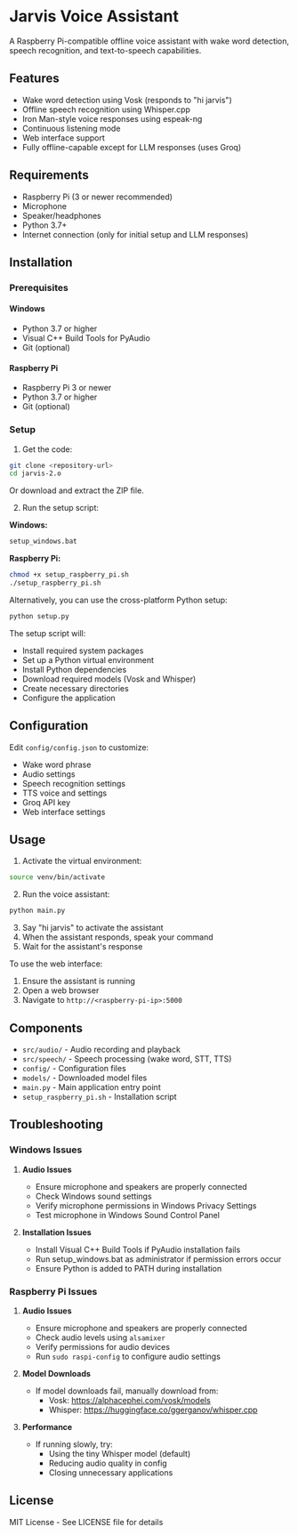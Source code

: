 # Jarvis Voice Assistant

A Raspberry Pi-compatible offline voice assistant with wake word detection, speech recognition, and text-to-speech capabilities.

## Features

- Wake word detection using Vosk (responds to "hi jarvis")
- Offline speech recognition using Whisper.cpp
- Iron Man-style voice responses using espeak-ng
- Continuous listening mode
- Web interface support
- Fully offline-capable except for LLM responses (uses Groq)

## Requirements

- Raspberry Pi (3 or newer recommended)
- Microphone
- Speaker/headphones
- Python 3.7+
- Internet connection (only for initial setup and LLM responses)

## Installation

### Prerequisites

#### Windows
- Python 3.7 or higher
- Visual C++ Build Tools for PyAudio
- Git (optional)

#### Raspberry Pi
- Raspberry Pi 3 or newer
- Python 3.7 or higher
- Git (optional)

### Setup

1. Get the code:
```bash
git clone <repository-url>
cd jarvis-2.o
```
Or download and extract the ZIP file.

2. Run the setup script:

**Windows:**
```bash
setup_windows.bat
```

**Raspberry Pi:**
```bash
chmod +x setup_raspberry_pi.sh
./setup_raspberry_pi.sh
```

Alternatively, you can use the cross-platform Python setup:
```bash
python setup.py
```

The setup script will:
- Install required system packages
- Set up a Python virtual environment
- Install Python dependencies
- Download required models (Vosk and Whisper)
- Create necessary directories
- Configure the application

## Configuration

Edit `config/config.json` to customize:
- Wake word phrase
- Audio settings
- Speech recognition settings
- TTS voice and settings
- Groq API key
- Web interface settings

## Usage

1. Activate the virtual environment:
```bash
source venv/bin/activate
```

2. Run the voice assistant:
```bash
python main.py
```

3. Say "hi jarvis" to activate the assistant
4. When the assistant responds, speak your command
5. Wait for the assistant's response

To use the web interface:
1. Ensure the assistant is running
2. Open a web browser
3. Navigate to `http://<raspberry-pi-ip>:5000`

## Components

- `src/audio/` - Audio recording and playback
- `src/speech/` - Speech processing (wake word, STT, TTS)
- `config/` - Configuration files
- `models/` - Downloaded model files
- `main.py` - Main application entry point
- `setup_raspberry_pi.sh` - Installation script

## Troubleshooting

### Windows Issues

1. **Audio Issues**
   - Ensure microphone and speakers are properly connected
   - Check Windows sound settings
   - Verify microphone permissions in Windows Privacy Settings
   - Test microphone in Windows Sound Control Panel

2. **Installation Issues**
   - Install Visual C++ Build Tools if PyAudio installation fails
   - Run setup_windows.bat as administrator if permission errors occur
   - Ensure Python is added to PATH during installation

### Raspberry Pi Issues

1. **Audio Issues**
   - Ensure microphone and speakers are properly connected
   - Check audio levels using `alsamixer`
   - Verify permissions for audio devices
   - Run `sudo raspi-config` to configure audio settings

2. **Model Downloads**
   - If model downloads fail, manually download from:
     - Vosk: https://alphacephei.com/vosk/models
     - Whisper: https://huggingface.co/ggerganov/whisper.cpp

3. **Performance**
   - If running slowly, try:
     - Using the tiny Whisper model (default)
     - Reducing audio quality in config
     - Closing unnecessary applications

## License

MIT License - See LICENSE file for details

